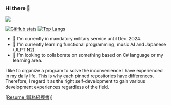### Hi there 👋

![](https://github-profile-summary-cards.vercel.app/api/cards/profile-details?username=sappho192)

[![GitHub stats](https://github-readme-stats.vercel.app/api?username=sappho192&count_private=true)](https://github.com/sappho192)
[![Top Langs](https://github-readme-stats.vercel.app/api/top-langs/?username=sappho192&hide=html,css,javascript&layout=compact)](https://github.com/sappho192)

- 🔭 I’m currently in mandatory military service until Dec. 2024.
- 🌱 I’m currently learning functional programming, music AI and Japanese (JLPT N2).
- 👯 I’m looking to collaborate on something based on C# language or my learning area.

I like to organize a program to solve the inconvenience I have experienced in my daily life. This is why each pinned repositories have differences.  
Therefore, I regard it as the right self-development to gain various development experiences regardless of the field.

[[Resume (職務経歴書)](https://drive.google.com/file/d/10-PpWPyD57uXbx8eiWVcOoQH-pcs8HhS/view?usp=share_link)]
